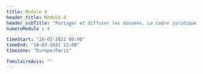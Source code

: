 ```yaml
---
title: Module 4
header_title: Module 4
header_subTitle: "Partager et diffuser les données. Le cadre juridique, les entrepôts et les licences sur les données"
numeroModule : 4

timeStart: "18-03-2021 09:00"
timeEnd: "18-03-2021 12:00"
timezone: "Europe/Paris"

fomulaireAvis: ""
---
```


